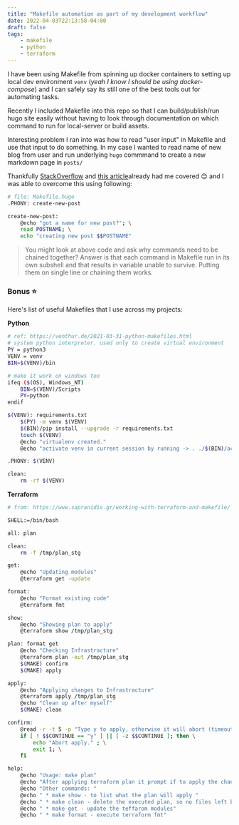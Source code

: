 ```yaml
---
title: "Makefile automation as part of my development workflow"
date: 2022-04-03T22:13:58-04:00
draft: false
tags:
    - makefile
    - python
    - terraform
---
```


I have been using Makefile from spinning up docker containers to setting up local dev environment `venv` (_yeah I know I should be using docker-compose_) and I can safely say its still one of the best tools out for automating tasks.

Recently I included Makefile into this repo so that I can build/publish/run hugo site easily without having to look through documentation on which command to run for local-server or build assets.

Interesting problem I ran into was how to read "user input" in Makefile and use that input to do something. 
In my case I wanted to read name of new blog from user and run underlying `hugo` commmand to create a new markdown page in `posts/`

Thankfully [StackOverflow](https://stackoverflow.com/questions/12170339/read-input-variable-in-makefile-and-set-variable-upon-its-name/12170504) and [this article](https://erictleung.com/user-input-makefile)already had me covered :blush: and I was able to overcome this using following:

```bash
# file: Makefile.hugo
.PHONY: create-new-post

create-new-post:
    @echo "got a name for new post?"; \
    read POSTNAME; \
    echo "creating new post $$POSTNAME"

```

>You might look at above code and ask why commands need to be chained together? Answer is that each command in Makefile run in its own subshell and that results in variable unable to survive. Putting them on single line or chaining them works.

### Bonus :star: 

Here's list of useful Makefiles that I use across my projects:

**Python**    
```bash
# ref: https://venthur.de/2021-03-31-python-makefiles.html
# system python interpreter. used only to create virtual environment
PY = python3
VENV = venv
BIN=$(VENV)/bin

# make it work on windows too
ifeq ($(OS), Windows_NT)
    BIN=$(VENV)/Scripts
    PY=python
endif

$(VENV): requirements.txt
	$(PY) -m venv $(VENV)
	$(BIN)/pip install --upgrade -r requirements.txt
	touch $(VENV)
	@echo "virtualenv created."
	@echo "activate venv in current session by running -> . ./$(BIN)/activate "

.PHONY: $(VENV)

clean:
	rm -rf $(VENV)
```


**Terraform**
```bash
# from: https://www.sapranidis.gr/working-with-terraform-and-makefile/

SHELL:=/bin/bash

all: plan

clean:
	rm -f /tmp/plan_stg

get:
	@echo "Updating modules"
	@terraform get -update

format:
	@echo "Format existing code"
	@terraform fmt

show:
	@echo "Showing plan to apply"
	@terraform show /tmp/plan_stg

plan: format get
	@echo "Checking Infrastracture"
	@terraform plan -out /tmp/plan_stg
	$(MAKE) confirm
	$(MAKE) apply

apply:
	@echo "Applying changes to Infrastracture"
	@terraform apply /tmp/plan_stg
	@echo "Clean up after myself"
	$(MAKE) clean

confirm:
	@read -r -t 5 -p "Type y to apply, otherwise it will abort (timeout in 5 seconds): " CONTINUE; \
	if [ ! $$CONTINUE == "y" ] || [ -z $$CONTINUE ]; then \
	    echo "Abort apply." ; \
		exit 1; \
	fi

help: 
	@echo "Usage: make plan"
	@echo "After applying terraform plan it prompt if to apply the changes."
	@echo "Other commands: "
	@echo " * make show - to list what the plan will apply "
	@echo " * make clean - delete the executed plan, so no files left behind "
	@echo " * make get - update the teffarom modules"
	@echo " * make format - execute terraform fmt"
```